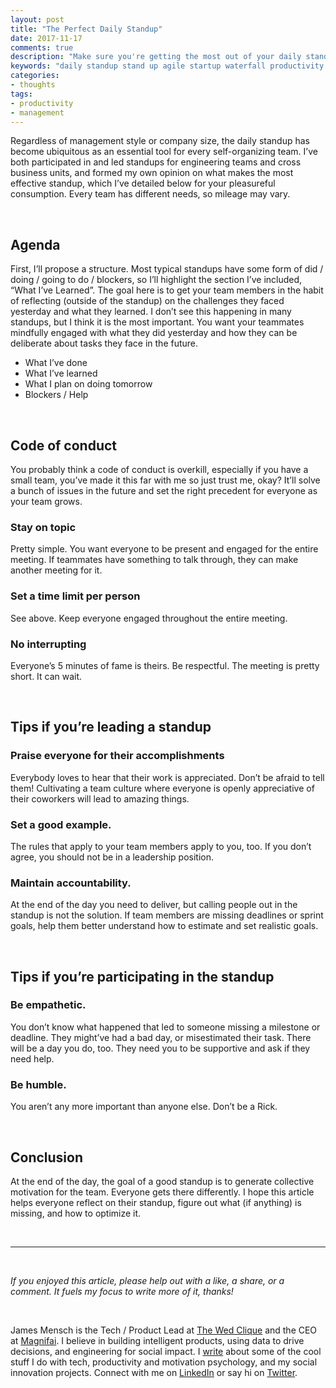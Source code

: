 ```yaml
---
layout: post
title: "The Perfect Daily Standup"
date: 2017-11-17
comments: true
description: "Make sure you're getting the most out of your daily standups with this handy dandy checklist"
keywords: "daily standup stand up agile startup waterfall productivity team management engineering"
categories:
- thoughts
tags:
- productivity
- management
---
```


Regardless of management style or company size, the daily standup has become ubiquitous as an essential tool for every self-organizing team. I’ve both participated in and led standups for engineering teams and cross business units, and formed my own opinion on what makes the most effective standup, which I’ve detailed below for your pleasureful consumption. Every team has different needs, so mileage may vary.

<br/>

## Agenda
First, I’ll propose a structure. Most typical standups have some form of did / doing / going to do / blockers, so I’ll highlight the section I’ve included, “What I’ve Learned”. The goal here is to get your team members in the habit of reflecting (outside of the standup) on the challenges they faced yesterday and what they learned. I don’t see this happening in many standups, but I think it is the most important. You want your teammates mindfully engaged with what they did yesterday and how they can be deliberate about tasks they face in the future.

- What I’ve done
- What I’ve learned
- What I plan on doing tomorrow
- Blockers / Help

<br/>

## Code of conduct
You probably think a code of conduct is overkill, especially if you have a small team, you’ve made it this far with me so just trust me, okay? It’ll solve a bunch of issues in the future and set the right precedent for everyone as your team grows.

### Stay on topic
Pretty simple. You want everyone to be present and engaged for the entire meeting. If teammates have something to talk through, they can make another meeting for it.

### Set a time limit per person
See above. Keep everyone engaged throughout the entire meeting.

### No interrupting
Everyone’s 5 minutes of fame is theirs. Be respectful. The meeting is pretty short. It can wait.

<br/>

## Tips if you’re leading a standup

### Praise everyone for their accomplishments
Everybody loves to hear that their work is appreciated. Don’t be afraid to tell them! Cultivating a team culture where everyone is openly appreciative of their coworkers will lead to amazing things.

### Set a good example.
The rules that apply to your team members apply to you, too. If you don’t agree, you should not be in a leadership position.

### Maintain accountability.
At the end of the day you need to deliver, but calling people out in the standup is not the solution. If team members are missing deadlines or sprint goals, help them better understand how to estimate and set realistic goals.

<br/>

## Tips if you’re participating in the standup

### Be empathetic.
You don’t know what happened that led to someone missing a milestone or deadline. They might’ve had a bad day, or misestimated their task. There will be a day you do, too. They need you to be supportive and ask if they need help.

### Be humble.
You aren’t any more important than anyone else. Don’t be a Rick.

<br/>

## Conclusion

At the end of the day, the goal of a good standup is to generate collective motivation for the team. Everyone gets there differently. I hope this article helps everyone reflect on their standup, figure out what (if anything) is missing, and how to optimize it.

<br/>

---

<br/>

*If you enjoyed this article, please help out with a like, a share, or a comment. It fuels my focus to write more of it, thanks!*

<br/>

James Mensch is the Tech / Product Lead at <a href='https://www.thewedclique.com'>The Wed Clique</a> and the CEO at <a href='http://magnifai.io'>Magnifai</a>. I believe in building intelligent products, using data to drive decisions, and engineering for social impact. I <a href='https://medium.com/@james_mensch'>write</a> about some of the cool stuff I do with tech, productivity and motivation psychology, and my social innovation projects. Connect with me on <a href='https://www.linkedin.com/in/james-mensch/'>LinkedIn</a> or say hi on <a href='https://twitter.com/thebestmensch'>Twitter</a>.

